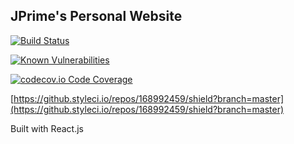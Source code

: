 ## JPrime's Personal Website 

[![Build Status](https://travis-ci.org/JoshuaTPritchett/website.svg?branch=master)](https://travis-ci.org/JoshuaTPritchett/website)

[![Known Vulnerabilities](https://snyk.io/test/github/JoshuaTPritchett/website/badge.svg?targetFile=web/package.json)](https://snyk.io/test/github/JoshuaTPritchett/website?targetFile=web/package.json)

[![codecov.io Code Coverage](https://img.shields.io/codecov/c/github/JoshuaTPritchett/website.svg?maxAge=2592000)](https://codecov.io/github/JoshuaTPritchett/website?branch=master)

[https://github.styleci.io/repos/168992459/shield?branch=master](https://github.styleci.io/repos/168992459/shield?branch=master)

Built with React.js

